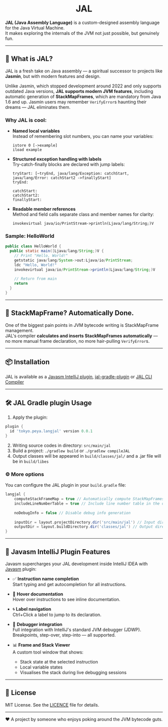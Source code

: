 <div align="center">
  <h1>JAL</h1>
</div>

**JAL (Java Assembly Language)**  is a custom-designed assembly language for the Java Virtual Machine.  
It makes exploring the internals of the JVM not just possible, but genuinely fun.

---

## 🚀 What is JAL?

JAL is a fresh take on Java assembly — a spiritual successor to projects like **Jasmin**, but with modern features and design.

Unlike Jasmin, which stopped development around 2022 and only supports outdated Java versions, **JAL supports modern JVM features**, including automatic generation of **StackMapFrames**, which are mandatory from Java 1.6 and up. Jasmin users may remember `VerifyError`s haunting their dreams — JAL eliminates them.

### Why JAL is cool:

- **Named local variables**  
  Instead of remembering slot numbers, you can name your variables:
  ```
  istore 0 [->example]  
  iload example
  ```
- **Structured exception handling with labels**  
  Try-catch-finally blocks are declared with jump labels:
  ```
  tryStart: [~tryEnd, java/lang/Exception: catchStart, java/lang/Error: catchStart2 ->finallyStart]  
  tryEnd:  
    
  catchStart:  
  catchStart2:  
  finallyStart:
   ```

- **Readable member references**  
  Method and field calls separate class and member names for clarity:
  ```
  invokevirtual java/io/PrintStream->println(Ljava/lang/String;)V
  ```

### Sample: HelloWorld

```java
public class HelloWorld {
  public static main([Ljava/lang/String;)V {
    // Print "Hello, World!"
    getstatic java/lang/System->out:Ljava/io/PrintStream;
    ldc "Hello, World!"
    invokevirtual java/io/PrintStream->println(Ljava/lang/String;)V
    
    // Return from main
    return
  }
}
```

---

## 🧠 StackMapFrame? Automatically Done.

One of the biggest pain points in JVM bytecode writing is StackMapFrame management.  
JAL's compiler **calculates and inserts StackMapFrames automatically** — no more manual frame declaration, no more hair-pulling `VerifyError`s.

---

## 📦 Installation

JAL is available as a [Javasm IntelliJ plugin](https://plugins.jetbrains.com/plugin/27944-javasm), [jal-gradle-plugin](https://github.com/PeyaPeyaPeyang/jal-gradle-plugin)
or [JAL CLI Compiler](https://github.com/PeyaPeyaPeyang/LangJAL/releases)

---

## 🛠️ JAL Gradle plugin Usage

1. Apply the plugin:
  ```groovy
  plugin {
    id 'tokyo.peya.langjal' version 0.0.1
  }
  ```
2. Writing source codes in directory: `src/main/jal`
3. Build a project: `./gradlew build` or `./gradlew compileJAL` 
4. Output classes will be appeared in `build/classes/jal/` and a .jar file will be in `build/libes`

### ⚙ More options

You can configure the JAL plugin in your `build.gradle` file:

```groovy
langjal {
    computeStackFrameMap = true // Automatically compute StackMapFrames
    includeLineNumberTable = true // Include line number table in the output
    
    noDebugInfo = false // Disable debug info generation
    
    inputDir = layout.projectDirectory.dir('src/main/jal') // Input directory for JAL source files
    outputDir = layout.buildDirectory.dir('classes/jal') // Output directory for compiled classes
}
```

---

## 🔌 Javasm IntelliJ Plugin Features

Javasm supercharges your JAL development inside IntelliJ IDEA with [Javasm](https://plugins.jetbrains.com/plugin/27944-javasm) plugin:

- ✅ **Instruction name completion**  
  Start typing and get autocompletion for all instructions.

- 📄 **Hover documentation**  
  Hover over instructions to see inline documentation.

- 🌀 **Label navigation**  
  Ctrl+Click a label to jump to its declaration.

- 🐞 **Debugger integration**  
  Full integration with IntelliJ's standard JVM debugger (JDWP).  
  Breakpoints, step-over, step-into — all supported.

- 📊 **Frame and Stack Viewer**   
  A custom tool window that shows:
  - Stack state at the selected instruction
  - Local variable states
  - Visualises the stack during live debugging sessions

---

## 📄 License

MIT License. See the [LICENCE](./LICENCE) file for details.

---

❤️ A project by someone who enjoys poking around the JVM bytecode guts.
